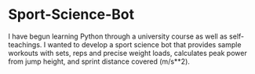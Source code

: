 # Sport-Science-Bot
I have begun learning Python through a university course as well as self-teachings.  I wanted to develop a sport science bot that provides sample workouts with sets, reps and precise weight loads, calculates peak power from jump height, and sprint distance covered (m/s**2).  
